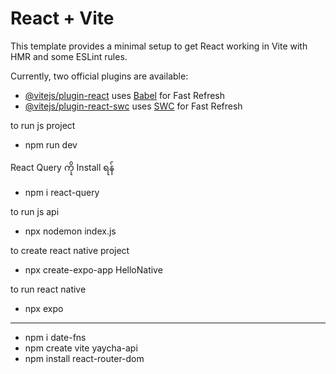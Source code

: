 # React + Vite

This template provides a minimal setup to get React working in Vite with HMR and some ESLint rules.

Currently, two official plugins are available:

- [@vitejs/plugin-react](https://github.com/vitejs/vite-plugin-react/blob/main/packages/plugin-react/README.md) uses [Babel](https://babeljs.io/) for Fast Refresh
- [@vitejs/plugin-react-swc](https://github.com/vitejs/vite-plugin-react-swc) uses [SWC](https://swc.rs/) for Fast Refresh

to run js project

- npm run dev

React Query ကို Install ရန်

- npm i react-query

to run js api

- npx nodemon index.js

to create react native project

- npx create-expo-app HelloNative

to run react native 

- npx expo

-------

- npm i date-fns
- npm create vite yaycha-api
- npm install react-router-dom

